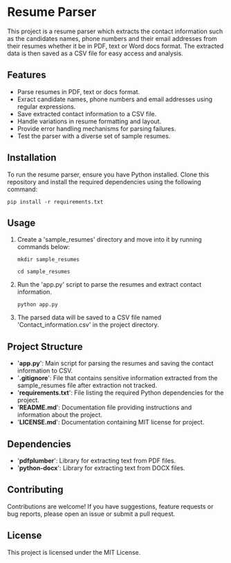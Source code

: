 # Resume Parser

This project is a resume parser which extracts the contact information such as the candidates names, phone numbers and their email addresses from their resumes whether it be in PDF, text or Word docs format. The extracted data is then saved as a CSV file for easy access and analysis.

## Features

* Parse resumes in PDF, text or docs format.
* Exract candidate names, phone numbers and email addresses using regular expressions.
* Save extracted contact information to a CSV file.
* Handle variations in resume formatting and layout.
* Provide error handling mechanisms for parsing failures.
* Test the parser with a diverse set of sample resumes.

## Installation

To run the resume parser, ensure you have Python installed. Clone this repository and install the required dependencies using the following command:

`pip install -r requirements.txt`

## Usage

1. Create a 'sample_resumes' directory and move into it by running commands below:

   `mkdir sample_resumes`

   `cd sample_resumes`
2. Run the 'app.py' script to parse the resumes and extract contact information.

   `python app.py`
3. The parsed data will be saved to a CSV file named 'Contact_information.csv' in the project directory.

## Project Structure

* '**app.py**': Main script for parsing the resumes and saving the contact information to CSV.
* '**.gitignore**': File that contains sensitive information extracted from the sample_resumes file after extraction not tracked.
* '**requirements.txt**': File listing the required Python dependencies for the project.
* '**README.md**': Documentation file providing instructions and information about the project.
* '**LICENSE.md**': Documentation containing MIT license for project.

## Dependencies

* '**pdfplumber**': Library for extracting text from PDF files.
* '**python-docx**': Library for extracting text from DOCX files.

## Contributing

Contributions are welcome! If you have suggestions, feature requests or bug reports, please open an issue or submit a pull request.

## License

This project is licensed under the MIT License.
